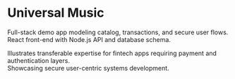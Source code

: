 # Universal Music

Full-stack demo app modeling catalog, transactions, and secure user flows.  
React front-end with Node.js API and database schema.   
    
Illustrates transferable expertise for fintech apps requiring payment and authentication layers.   
Showcasing secure user-centric systems development.  


